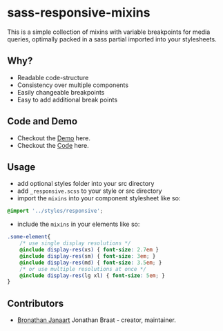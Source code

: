 # sass-responsive-mixins

This is a simple collection of mixins with variable breakpoints for media queries, optimally packed in a sass partial imported into your stylesheets.

## Why?

* Readable code-structure
* Consistency over multiple components
* Easily changeable breakpoints
* Easy to add additional break points

## Code and Demo

* Checkout the [Demo](https://johnbra.github.io/sass-responsive-mixins/) here.
* Checkout the [Code](https://github.com/JohnBra/sass-responsive-mixins/blob/master/src/styles/_responsive.scss) here.

## Usage

* add optional styles folder into your src directory
* add ``_responsive.scss`` to your style or src directory
* import the ``mixins`` into your component stylesheet like so:
```scss
@import '../styles/responsive';
```
* include the ``mixins`` in your elements like so:
```scss
.some-element{
    /* use single display resolutions */
    @include display-res(xs) { font-size: 2.7em }
    @include display-res(sm) { font-size: 3em; }
    @include display-res(md) { font-size: 3.5em; }
    /* or use multiple resolutions at once */
    @include display-res(lg xl) { font-size: 5em; }
}
```

## Contributors

* [Bronathan Janaart](https://github.com/JohnBra/) Jonathan Braat - creator, maintainer.